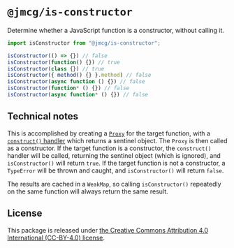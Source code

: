 # `@jmcg/is-constructor`

Determine whether a JavaScript function is a constructor, without calling it.

```javascript
import isConstructor from "@jmcg/is-constructor";

isConstructor(() => {}) // false
isConstructor(function() {}) // true
isConstructor(class {}) // true
isConstructor({ method() {} }.method) // false
isConstructor(async function () {}) // false
isConstructor(function* () {}) // false
isConstructor(async function* () {}) // false
```

## Technical notes

This is accomplished by creating a
[`Proxy`](https://tc39.es/ecma262/#sec-proxy-objects) for the target
function, with a
[`construct()` handler](https://tc39.es/ecma262/#sec-proxy-object-internal-methods-and-internal-slots-construct-argumentslist-newtarget)
which returns a sentinel object.  The `Proxy` is then called as a
constructor.  If the target function is a constructor, the
`construct()` handler will be called, returning the sentinel object
(which is ignored), and `isConstructor()` will return `true`.  If the
target function is not a constructor, a `TypeError` will be thrown and
caught, and `isConstructor()` will return `false`.

The results are cached in a `WeakMap`, so calling `isConstructor()`
repeatedly on the same function will always return the same result.

## License

This package is released under
[the Creative Commons Attribution 4.0 International (CC-BY-4.0) license](LICENSE.txt).
